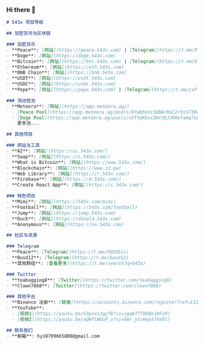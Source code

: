 ### Hi there 👋

<!--
**teabagging/teabagging** is a ✨ _special_ ✨ repository because its `README.md` (this file) appears on your GitHub profile.

Here are some ideas to get you started:

- 🔭 I’m currently working on ...
- 🌱 I’m currently learning ...
- 👯 I’m looking to collaborate on ...
- 🤔 I’m looking for help with ...
- 💬 Ask me about ...
- 📫 How to reach me: ...
- 😄 Pronouns: ...
- ⚡ Fun fact: ...
-->


```markdown
# 543x 项目导航

## 加密货币与区块链

### 加密货币
- **Peace**: [网站](https://peace.543x.com) | [Telegram](https://t.me/FDUSDis) | [Twitter](https://twitter.com/teabagging8)
- **Doge**: [网站](https://doge.543x.com)
- **Bitcoin**: [网站](https://btc.543x.com) | [Telegram](https://t.me/btcgrooup)
- **Ethereum**: [网站](https://eth.543x.com)
- **BNB Chain**: [网站](https://bnb.543x.com)
- **USDT**: [网站](https://usdt.543x.com)
- **USDC**: [网站](https://usdc.543x.com)
- **Pepe**: [网站](https://pepe.543x.com) | [Telegram](https://t.me/LeftCheekPepe)

### 流动性池
- **Meteora**: [网站](https://app.meteora.ag/)
  - [Peace Pool](https://app.meteora.ag/pools/6YwbhVxL5DBArRaC2rSsS738wjdzTzEzPSZDwRnRSnHX)
  - [Doge Pool](https://app.meteora.ag/pools/vVTYpKUvcZHr5EJJKRefamq7u8W8eDjz7gqERAvga3R)
  - 更多池...

## 其他项目

### 网站与工具
- **AI**: [网站](https://ai.543x.com/)
- **Swap**: [网站](https://s.543x.com/)
- **What is Bitcoin**: [网站](https://www.543x.com/)
- **Blockchain**: [网站](https://www.z2.pw)
- **Web Library**: [网站](https://r.543x.com/)
- **Firebase**: [网站](https://d.543x.com/)
- **Create React App**: [网站](https://c.543x.com/)

### 特色项目
- **Mimi**: [网站](https://543x.com/mimi)
- **Football**: [网站](https://543x.com/football)
- **Jump**: [网站](https://jump.543x.com)
- **Duck**: [网站](https://donald.543x.com)
- **Anonymous**: [网站](https://no.543x.com)

## 社区与资源

### Telegram
- **Peace**: [Telegram](https://t.me/FDUSDis)
- **Busd12**: [Telegram](https://t.me/busd12)
- **其他群组**: [查看更多](https://t.me/search?q=543x)

### Twitter
- **teabagging8**: [Twitter](https://twitter.com/teabagging8)
- **Clown7868**: [Twitter](https://twitter.com/clown7868)

### 其他平台
- **Binance 注册**: [链接](https://accounts.binance.com/register?ref=11131007)
- **YouTube**:
  - [视频1](https://youtu.be/G3psxs3gyf8?si=jgqkTfT0EWx1OFs9)
  - [视频2](https://youtu.be/aQWflNQuP_o?si=Omr_ytvHoyS7VnDl)

## 联系我们
- **邮箱**: hy18709665800@gmail.com


